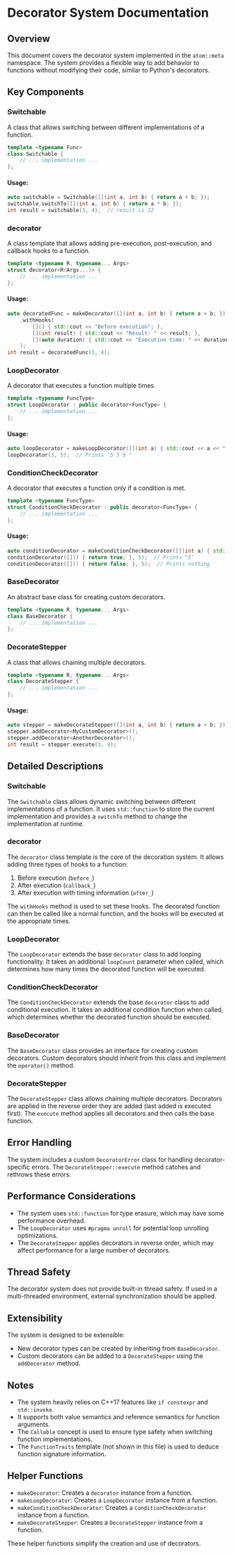 # Decorator System Documentation

## Overview

This document covers the decorator system implemented in the `atom::meta` namespace. The system provides a flexible way to add behavior to functions without modifying their code, similar to Python's decorators.

## Key Components

### Switchable

A class that allows switching between different implementations of a function.

```cpp
template <typename Func>
class Switchable {
    // ... implementation ...
};
```

#### Usage:

```cpp
auto switchable = Switchable([](int a, int b) { return a + b; });
switchable.switchTo([](int a, int b) { return a * b; });
int result = switchable(3, 4);  // result is 12
```

### decorator

A class template that allows adding pre-execution, post-execution, and callback hooks to a function.

```cpp
template <typename R, typename... Args>
struct decorator<R(Args...)> {
    // ... implementation ...
};
```

#### Usage:

```cpp
auto decoratedFunc = makeDecorator([](int a, int b) { return a + b; })
    .withHooks(
        []() { std::cout << "Before execution"; },
        [](int result) { std::cout << "Result: " << result; },
        [](auto duration) { std::cout << "Execution time: " << duration.count() << "µs"; }
    );
int result = decoratedFunc(3, 4);
```

### LoopDecorator

A decorator that executes a function multiple times.

```cpp
template <typename FuncType>
struct LoopDecorator : public decorator<FuncType> {
    // ... implementation ...
};
```

#### Usage:

```cpp
auto loopDecorator = makeLoopDecorator([](int a) { std::cout << a << " "; });
loopDecorator(3, 5);  // Prints "5 5 5 "
```

### ConditionCheckDecorator

A decorator that executes a function only if a condition is met.

```cpp
template <typename FuncType>
struct ConditionCheckDecorator : public decorator<FuncType> {
    // ... implementation ...
};
```

#### Usage:

```cpp
auto conditionDecorator = makeConditionCheckDecorator([](int a) { std::cout << a; });
conditionDecorator([]() { return true; }, 5);  // Prints "5"
conditionDecorator([]() { return false; }, 5);  // Prints nothing
```

### BaseDecorator

An abstract base class for creating custom decorators.

```cpp
template <typename R, typename... Args>
class BaseDecorator {
    // ... implementation ...
};
```

### DecorateStepper

A class that allows chaining multiple decorators.

```cpp
template <typename R, typename... Args>
class DecorateStepper {
    // ... implementation ...
};
```

#### Usage:

```cpp
auto stepper = makeDecorateStepper([](int a, int b) { return a + b; });
stepper.addDecorator<MyCustomDecorator>();
stepper.addDecorator<AnotherDecorator>();
int result = stepper.execute(3, 4);
```

## Detailed Descriptions

### Switchable

The `Switchable` class allows dynamic switching between different implementations of a function. It uses `std::function` to store the current implementation and provides a `switchTo` method to change the implementation at runtime.

### decorator

The `decorator` class template is the core of the decoration system. It allows adding three types of hooks to a function:

1. Before execution (`before_`)
2. After execution (`callback_`)
3. After execution with timing information (`after_`)

The `withHooks` method is used to set these hooks. The decorated function can then be called like a normal function, and the hooks will be executed at the appropriate times.

### LoopDecorator

The `LoopDecorator` extends the base `decorator` class to add looping functionality. It takes an additional `loopCount` parameter when called, which determines how many times the decorated function will be executed.

### ConditionCheckDecorator

The `ConditionCheckDecorator` extends the base `decorator` class to add conditional execution. It takes an additional condition function when called, which determines whether the decorated function should be executed.

### BaseDecorator

The `BaseDecorator` class provides an interface for creating custom decorators. Custom decorators should inherit from this class and implement the `operator()` method.

### DecorateStepper

The `DecorateStepper` class allows chaining multiple decorators. Decorators are applied in the reverse order they are added (last added is executed first). The `execute` method applies all decorators and then calls the base function.

## Error Handling

The system includes a custom `DecoratorError` class for handling decorator-specific errors. The `DecorateStepper::execute` method catches and rethrows these errors.

## Performance Considerations

- The system uses `std::function` for type erasure, which may have some performance overhead.
- The `LoopDecorator` uses `#pragma unroll` for potential loop unrolling optimizations.
- The `DecorateStepper` applies decorators in reverse order, which may affect performance for a large number of decorators.

## Thread Safety

The decorator system does not provide built-in thread safety. If used in a multi-threaded environment, external synchronization should be applied.

## Extensibility

The system is designed to be extensible:

- New decorator types can be created by inheriting from `BaseDecorator`.
- Custom decorators can be added to a `DecorateStepper` using the `addDecorator` method.

## Notes

- The system heavily relies on C++17 features like `if constexpr` and `std::invoke`.
- It supports both value semantics and reference semantics for function arguments.
- The `Callable` concept is used to ensure type safety when switching function implementations.
- The `FunctionTraits` template (not shown in this file) is used to deduce function signature information.

## Helper Functions

- `makeDecorator`: Creates a `decorator` instance from a function.
- `makeLoopDecorator`: Creates a `LoopDecorator` instance from a function.
- `makeConditionCheckDecorator`: Creates a `ConditionCheckDecorator` instance from a function.
- `makeDecorateStepper`: Creates a `DecorateStepper` instance from a function.

These helper functions simplify the creation and use of decorators.
